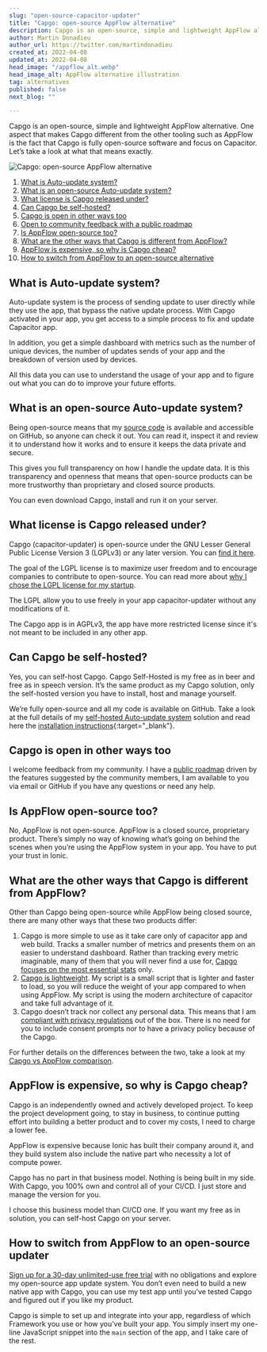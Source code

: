 ```yaml
---
slug: "open-source-capacitor-updater"
title: "Capgo: open-source AppFlow alternative"
description: Capgo is an open-source, simple and lightweight AppFlow alternative. One aspect that makes Capgo different the other tooling such as AppFlow is the fact that Capgo is fully open-source software and focus on Capacitor. Let’s take a look at what that means exactly.
author: Martin Donadieu
author_url: https://twitter.com/martindonadieu
created_at: 2022-04-08
updated_at: 2022-04-08
head_image: "/appflow_alt.webp"
head_image_alt: AppFlow alternative illustration
tag: alternatives
published: false
next_blog: ""

---
```

Capgo is an open-source, simple and lightweight AppFlow alternative. One aspect that makes Capgo different from the other tooling such as AppFlow is the fact that Capgo is fully open-source software and focus on Capacitor. Let’s take a look at what that means exactly.

![Capgo: open-source AppFlow alternative](https://capgo.app/blog/uploads/google-analytics-alternatives.webp "Capgo: open-source AppFlow alternative")

1. [What is Auto-update system?](https://capgo.app/blog/open-source-capacitor-updater#what-is-auto-update-system)
2. [What is an open-source Auto-update system?](https://capgo.app/blog/open-source-capacitor-updater#what-is-open-source-auto-update-system)
3. [What license is Capgo released under?](https://capgo.app/blog/open-source-capacitor-updater#what-license-is-capgo-released-under)
4. [Can Capgo be self-hosted?](https://capgo.app/blog/open-source-capacitor-updater#can-capgo-be-self-hosted)
5. [Capgo is open in other ways too](https://capgo.app/blog/open-source-capacitor-updater#capgo-is-open-in-other-ways-too)
 1. [Open to community feedback with a public roadmap](https://capgo.app/blog/open-source-capacitor-updater#open-to-community-feedback-with-a-public-roadmap)
6. [Is AppFlow open-source too?](https://capgo.app/blog/open-source-capacitor-updater#is-AppFlow-open-source-too)
7. [What are the other ways that Capgo is different from AppFlow?](https://capgo.app/blog/open-source-capacitor-updater#what-are-the-other-ways-that-capgo-is-different-from-AppFlow)
8. [AppFlow is expensive, so why is Capgo cheap?](https://capgo.app/blog/open-source-capacitor-updater#AppFlow-is-expensive-so-why-is-capgo-cheap)
9. [How to switch from AppFlow to an open-source alternative](https://capgo.app/blog/open-source-capacitor-updater#how-to-switch-from-google-analytics-to-an-open-source-analytics-alternative)

## What is Auto-update system?

Auto-update system is the process of sending update to user directly while they use the app, that bypass the native update process. With Capgo activated in your app, you get access to a simple process to fix and update Capacitor app.

In addition, you get a simple dashboard with metrics such as the number of unique devices, the number of updates sends of your app and the breakdown of version used by devices.

All this data you can use to understand the usage of your app and to figure out what you can do to improve your future efforts.

## What is an open-source Auto-update system?

Being open-source means that my [source code](https://github.com/capgo/capacitor-updater/) is available and accessible on GitHub, so anyone can check it out. You can read it, inspect it and review it to understand how it works and to ensure it keeps the data private and secure.

This gives you full transparency on how I handle the update data. It is this transparency and openness that means that open-source products can be more trustworthy than proprietary and closed source products.

You can even download Capgo, install and run it on your server.

## What license is Capgo released under?

Capgo (capacitor-updater) is open-source under the GNU Lesser General Public License Version 3 (LGPLv3) or any later version. You can [find it here](https://github.com/Cap-go/capacitor-updater/blob/main/LICENCE).

The goal of the LGPL license is to maximize user freedom and to encourage companies to contribute to open-source. You can read more about [why I chose the LGPL license for my startup](https://capgo.app/blog/blog/open-source-licenses).

The LGPL allow you to use freely in your app capacitor-updater without any modifications of it.

The Capgo app is in AGPLv3, the app have more restricted license since it's not meant to be included in any other app.

## Can Capgo be self-hosted?

Yes, you can self-host Capgo. Capgo Self-Hosted is my free as in beer and free as in speech version. It’s the same product as my Capgo solution, only the self-hosted version you have to install, host and manage yourself.

We’re fully open-source and all my code is available on GitHub. Take a look at the full details of my [self-hosted Auto-update system](https://capgo.app/blog/self-hosted-capgo) solution and read here the [installation instructions](https://docs.capgo.app/plugin/auto-update/self-hosted){:target="_blank"}.

## Capgo is open in other ways too

I welcome feedback from my community. I have a [public roadmap](https://github.com/orgs/Cap-go/projects/1) driven by the features suggested by the community members, I am available to you via email or GitHub if you have any questions or need any help.


## Is AppFlow open-source too?

No, AppFlow is not open-source. AppFlow is a closed source, proprietary product. There’s simply no way of knowing what’s going on behind the scenes when you’re using the AppFlow system in your app. You have to put your trust in Ionic.

## What are the other ways that Capgo is different from AppFlow?

Other than Capgo being open-source while AppFlow being closed source, there are many other ways that these two products differ:

1. Capgo is more simple to use as it take care only of capacitor app and web build. Tracks a smaller number of metrics and presents them on an easier to understand dashboard. Rather than tracking every metric imaginable, many of them that you will never find a use for, [Capgo focuses on the most essential stats](https://capgo.app/blog/simple-app-analytics) only.
2. [Capgo is lightweight](https://capgo.app/blog/lightweight-web-analytics). My script is a small script that is lighter and faster to load, so you will reduce the weight of your app compared to when using AppFlow. My script is using the modern architecture of capacitor and take full advantage of it.
3. Capgo doesn’t track nor collect any personal data. This means that I am [compliant with privacy regulations](https://capgo.app/blog/data-policy) out of the box. There is no need for you to include consent prompts nor to have a privacy policy because of the Capgo.

For further details on the differences between the two, take a look at my [Capgo vs AppFlow comparison](https://capgo.app/blog/alternative-to-AppFlow).

## AppFlow is expensive, so why is Capgo cheap?

Capgo is an independently owned and actively developed project. To keep the project development going, to stay in business, to continue putting effort into building a better product and to cover my costs, I need to charge a lower fee.

AppFlow is expensive because Ionic has built their company around it, and they build system also include the native part who necessity a lot of compute power.

Capgo has no part in that business model. Nothing is being built in my side. With Capgo, you 100% own and control all of your CI/CD. I just store and manage the version for you.

I choose this business model than CI/CD one. If you want my free as in solution, you can self-host Capgo on your server.

## How to switch from AppFlow to an open-source updater

[Sign up for a 30-day unlimited-use free trial](https://capgo.app/blog/register) with no obligations and explore my open-source app update system. You don’t even need to build a new native app with Capgo, you can use my test app until you’ve tested Capgo and figured out if you like my product.

Capgo is simple to set up and integrate into your app, regardless of which Framework you use or how you’ve built your app. You simply insert my one-line JavaScript snippet into the `main` section of the app, and I take care of the rest.